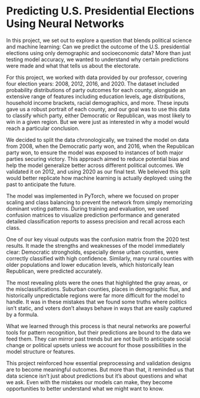 # Predicting U.S. Presidential Elections Using Neural Networks

In this project, we set out to explore a question that blends political science and machine learning: Can we predict the outcome of the U.S. 
presidential elections using only demographic and socioeconomic data? More than just testing model accuracy, we wanted to understand why certain predictions were made and what that tells us about the electorate.

For this project, we worked with data provided by our professor, covering four election years: 2008, 2012, 2016, and 2020. The dataset included probability distributions of party outcomes for each county, alongside an extensive range of features including education levels, age distributions, household income brackets, racial demographics, and more. These inputs gave us a robust portrait of each county, and our goal was to use this data to classify which party, either Democratic or Republican, was most likely to win in a given region. But we were just as interested in why a model would reach a particular conclusion.

We decided to split the data chronologically, we trained the model on data from 2008, when the Democratic party won, and 2016, when the Republican party won, to ensure the model was exposed to instances of both major parties securing victory. This approach aimed to reduce potential bias and help the model generalize better across different political outcomes. We validated it on 2012, and using 2020 as our final test. We beleived this split would better replicate how machine learning is actually deployed: using the past to anticipate the future.

The model was implemented in PyTorch, where we focused on proper scaling and class balancing to prevent the network from simply memorizing dominant voting patterns. During training and evaluation, we used confusion matrices to visualize prediction performance and generated detailed classification reports to assess precision and recall across each class.

One of our key visual outputs was the confusion matrix from the 2020 test results. It made the strengths and weaknesses of the model immediately clear: Democratic strongholds, especially dense urban counties, were correctly classified with high confidence. Similarly, many rural counties with older populations and lower education levels, which historically lean Republican, were predicted accurately.

The most revealing plots were the ones that highlighted the gray areas, or the misclassifications. Suburban counties, places in demographic flux, and historically unpredictable regions were far more difficult for the model to handle. It was in these mistakes that we found some truths where politics isn’t static, and voters don’t always behave in ways that are easily captured by a formula.

What we learned through this process is that neural networks are powerful tools for pattern recognition, but their predictions are bound to the data we feed them. They can mirror past trends but are not built to anticipate social change or political upsets unless we account for those possibilities in the model structure or features.

This project reinforced how essential preprocessing and validation designs are to become meaningful outcomes. But more than that, it reminded us that data science isn’t just about predictions but it’s about questions and what we ask. Even with the mistakes our models can make, they become opportunities to better understand what we might want to know.
